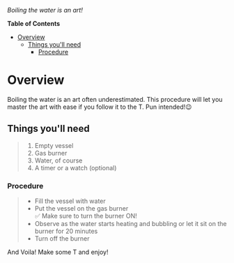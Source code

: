 *Boiling the water is an art!*

**Table of Contents**

- [Overview](#Overview)
  * [Things you'll need](#Things-you'll-need)
    + [Procedure](#Procedure)

# Overview
Boiling the water is an art often underestimated. This procedure will let you master the art with ease if you follow it to the T. Pun intended!:wink:

## Things you'll need
> 1. Empty vessel
> 2. Gas burner
> 3. Water, of course
> 4. A timer or a watch (optional)

### Procedure
> - Fill the vessel with water
> - Put the vessel on the gas burner  
> :white_check_mark: Make sure to turn the burner ON!
> - Observe as the water starts heating and bubbling or let it sit on the burner for 20 minutes
> - Turn off the burner  

And Voila! Make some T and enjoy!
